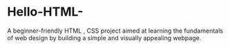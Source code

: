 # Hello-HTML-
A beginner-friendly HTML , CSS project aimed at learning the fundamentals of web design by building a simple and visually appealing webpage.
